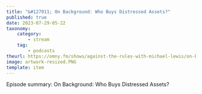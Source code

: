 ```yaml
---
title: "&#127911; On Background: Who Buys Distressed Assets?"
published: true
date: 2023-07-29-05-22
taxonomy:
    category:
        - stream
    tag:
        - podcasts
theurl: https://omny.fm/shows/against-the-rules-with-michael-lewis/on-background-who-buys-distressed-assets
image: artwork-resized.PNG
template: item
---
```


Episode summary: On Background: Who Buys Distressed Assets?
